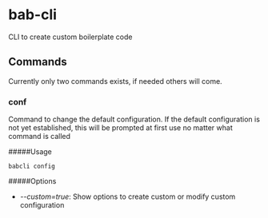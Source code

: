 # bab-cli

CLI to create custom boilerplate code

## Commands

Currently only two commands exists, if needed others will come.

### conf

Command to change the default configuration. If the default configuration is not yet established, this will be prompted at first use no matter what command is called

#####Usage

`babcli config`

#####Options

-   _--custom=true_: Show options to create custom or modify custom configuration
